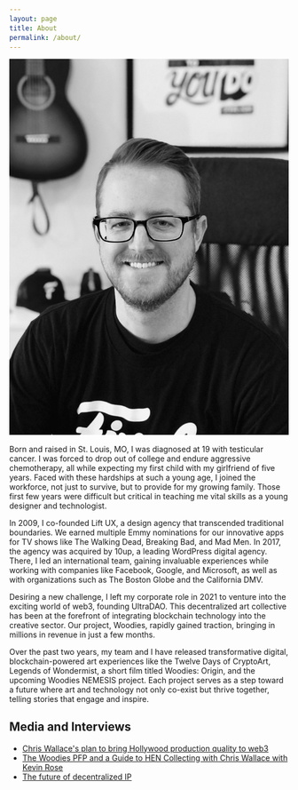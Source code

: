 ```yaml
---
layout: page
title: About
permalink: /about/
---
```


<div class="extendo">

<img src="/assets/images/profile-photo.jpg" alt="Chris Wallace" class="md:float-right md:ml-12 mb-12 rounded-md max-w-md w-full">

<p class="sub-heading">Born and raised in St. Louis, MO, I was diagnosed at 19 with testicular cancer. I was forced to drop out of college and endure aggressive chemotherapy, all while expecting my first child with my girlfriend of five years. Faced with these hardships at such a young age, I joined the workforce, not just to survive, but to provide for my growing family. Those first few years were difficult but critical in teaching me vital skills as a young designer and technologist.</p>

<p>In 2009, I co-founded Lift UX, a design agency that transcended traditional boundaries. We earned multiple Emmy nominations for our innovative apps for TV shows like The Walking Dead, Breaking Bad, and Mad Men. In 2017, the agency was acquired by 10up, a leading WordPress digital agency. There, I led an international team, gaining invaluable experiences while working with companies like Facebook, Google, and Microsoft, as well as with organizations such as The Boston Globe and the California DMV.</p>

<p>Desiring a new challenge, I left my corporate role in 2021 to venture into the exciting world of web3, founding UltraDAO. This decentralized art collective has been at the forefront of integrating blockchain technology into the creative sector. Our project, Woodies, rapidly gained traction, bringing in millions in revenue in just a few months.</p>

<p>Over the past two years, my team and I have released transformative digital, blockchain-powered art experiences like the Twelve Days of CryptoArt, Legends of Wondermist, a short film titled Woodies: Origin, and the upcoming Woodies NEMESIS project. Each project serves as a step toward a future where art and technology not only co-exist but thrive together, telling stories that engage and inspire.</p>

</div>

## Media and Interviews

- [Chris Wallace's plan to bring Hollywood production quality to web3](https://www.culture3.xyz/posts/chris-wallace-and-his-plan-to-bring-hollywood-production-quality-into-web3)
- [The Woodies PFP and a Guide to HEN Collecting with Chris Wallace with Kevin Rose](https://podcasts.proof.xyz/artist-spotlight-woodies-artist-and-collector-chris-wallace/)
- [The future of decentralized IP](https://www.youtube.com/watch?v=xKiwjL7zzTc)
